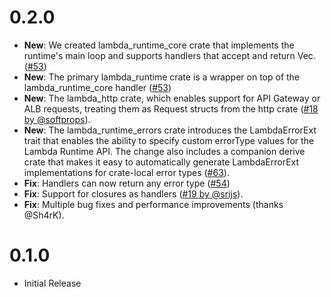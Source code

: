# 0.2.0

- **New**: We created lambda_runtime_core crate that implements the runtime's main loop and supports handlers that accept and return Vec<u8>. ([#53](https://github.com/awslabs/aws-lambda-rust-runtime/issues/53))
- **New**: The primary lambda_runtime crate is a wrapper on top of the lambda_runtime_core handler ([#53](https://github.com/awslabs/aws-lambda-rust-runtime/issues/53))
- **New**: The lambda_http crate, which enables support for API Gateway or ALB requests, treating them as Request structs from the http crate ([#18 by @softprops](https://github.com/awslabs/aws-lambda-rust-runtime/issues/18)).
- **New**: The lambda_runtime_errors crate introduces the LambdaErrorExt trait that enables the ability to specify custom errorType values for the Lambda Runtime API. The change also includes a companion derive crate that makes it easy to automatically generate LambdaErrorExt implementations for crate-local error types ([#63]([https://github.com/awslabs/aws-lambda-rust-runtime/issues/63)).
- **Fix**: Handlers can now return any error type ([#54](https://github.com/awslabs/aws-lambda-rust-runtime/issues/54))
- **Fix**: Support for closures as handlers ([#19 by @srijs](<(https://github.com/awslabs/aws-lambda-rust-runtime/issues/19)>)).
- **Fix**: Multiple bug fixes and performance improvements (thanks @Sh4rK).

# 0.1.0

- Initial Release
